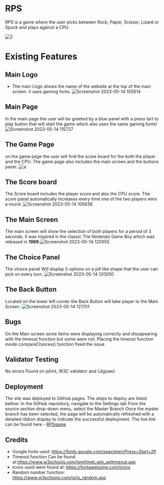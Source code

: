# RPS
RPS is a game where the user picks between Rock, Paper, Scissor, Lizard or Spock and plays against a CPU. 
 
![2](https://github.com/DavidcD8/RPSGame/assets/91196677/12e7f72b-9b17-4a50-b0ee-d1eb58c9f5ff)


# Existing Features
## Main Logo

-  The main Logo shows the name of the website at the top of the main screen. it uses gaming fonts.
![Screenshot 2023-05-14 105614](https://github.com/DavidcD8/RPSGame/assets/91196677/417653b6-81e1-48f9-9cb9-9785f134bf11)


## Main Page
In the main page the user will be greeted by a blue panel with a  press tart to play button that will start the game which also uses the same gaming fonts! 
![Screenshot 2023-05-14 115727](https://github.com/DavidcD8/RPSGame/assets/91196677/e5c40fa1-e51d-48ab-9e5a-c7fc7cb54e20)


## The Game Page
on the game page the user will find the score board for the both the player and the CPU. The game page also includes the main screen and the buttons panel.
 ![a](https://github.com/DavidcD8/RPSGame/assets/91196677/7232d56c-cb27-43f1-801a-028439bf135a)



## The Score board
The Score board includes the player score and also the CPU score. The score panel automatically increases every time one of the two players wins a round.
![Screenshot 2023-05-14 105636](https://github.com/DavidcD8/RPSGame/assets/91196677/885a8d78-351e-422c-899b-9ebce5e0355f)


## The Main Screen
The main screen will show the selection of both players for a period of 3 seconds. it was inspired in the classic The Nintendo Game Boy which was released in **1989**.![Screenshot 2023-05-14 120055](https://github.com/DavidcD8/RPSGame/assets/91196677/49a7e023-302e-4120-b541-10617e27e67d)

 

## The Choice Panel 
The choice panel Will display 5 options on a pill like shape that the user can pick on every turn. 
 ![Screenshot 2023-05-14 120050](https://github.com/DavidcD8/RPSGame/assets/91196677/01c0e8cf-5f07-4372-9889-c11e31ee7386)


## The Back Button
Located on the lower left corner the Back Button will take player to the Main Screen.
 ![Screenshot 2023-05-14 121701](https://github.com/DavidcD8/RPSGame/assets/91196677/3eac5641-1ef4-4e9d-a07a-cdcea7708277)

## Bugs
On the Main screen some items were displaying correctly  and dissapearing with the timeout function but some were not. Placing the timeout function inside compareChoices() function fixed the issue.




## Validator Testing
No errors Found on jshint,  W3C validator and (Jigsaw) 

## Deployment
The site was deployed to GitHub pages. The steps to deploy are listed bellow: In the GitHub repository, navigate to the Settings tab From the source section drop-down menu, select the Master Branch Once the master branch has been selected, the page will be automatically refreshed with a detailed ribbon display to indicate the successful deployment. The live link can be found here - [RPSgame](https://davidcd8.github.io/RPSGame/index.html)

## Credits
- Google fonts used :https://fonts.google.com/specimen/Press+Start+2P
- Timeout function Can be found at:https://www.w3schools.com/jsref/met_win_settimeout.asp
- Icons used were found at: https://fontawesome.com/icons
- Random number function: https://www.w3schools.com/js/js_random.asp


